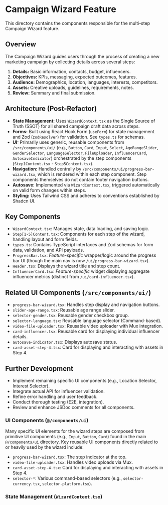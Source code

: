 # Campaign Wizard Feature

This directory contains the components responsible for the multi-step Campaign Wizard feature.

## Overview

The Campaign Wizard guides users through the process of creating a new marketing campaign by collecting details across several steps:

1.  **Details:** Basic information, contacts, budget, influencers.
2.  **Objectives:** KPIs, messaging, expected outcomes, features.
3.  **Audience:** Demographics, location, languages, interests, competitors.
4.  **Assets:** Creative uploads, guidelines, requirements, notes.
5.  **Review:** Summary and final submission.

## Architecture (Post-Refactor)

- **State Management:** Uses `WizardContext.tsx` as the Single Source of Truth (SSOT) for all shared campaign draft data across steps.
- **Forms:** Built using React Hook Form (`useForm`) for state management and Zod (`zodResolver`) for validation. See `types.ts` for schemas.
- **UI:** Primarily uses generic, reusable components from `/src/components/ui/` (e.g., `Button`, `Card`, `Input`, `Select`, `AgeRangeSlider`, `GenderSelector`, `LanguageSelector`, `FileUploader`, `InfluencerCard`, `AutosaveIndicator`) orchestrated by the step components (`Step1Content.tsx` - `Step5Content.tsx`).
- **Navigation:** Handled centrally by `/src/components/ui/progress-bar-wizard.tsx`, which is rendered within each step component. Step components themselves do not contain footer navigation buttons.
- **Autosave:** Implemented via `WizardContext.tsx`, triggered automatically on valid form changes within steps.
- **Styling:** Uses Tailwind CSS and adheres to conventions established by Shadcn UI.

## Key Components

- `WizardContext.tsx`: Manages state, data loading, and saving logic.
- `Step[1-5]Content.tsx`: Components for each step of the wizard, handling layout and form fields.
- `types.ts`: Contains TypeScript interfaces and Zod schemas for form data, validation, and API payloads.
- `ProgressBar.tsx`: _Feature-specific_ wrapper/logic around the progress bar UI (though the main nav is now `/ui/progress-bar-wizard.tsx`).
- `Header.tsx`: Displays the wizard title and step count.
- `InfluencerCard.tsx`: _Feature-specific_ widget displaying aggregate influencer metrics (distinct from `/ui/card-influencer.tsx`).

## Related UI Components (`/src/components/ui/`)

- `progress-bar-wizard.tsx`: Handles step display and navigation buttons.
- `slider-age-range.tsx`: Reusable age range slider.
- `selector-gender.tsx`: Reusable gender checkbox group.
- `selector-language.tsx`: Reusable language selector (Command-based).
- `video-file-uploader.tsx`: Reusable video uploader with Mux integration.
- `card-influencer.tsx`: Reusable card for displaying individual influencer details.
- `autosave-indicator.tsx`: Displays autosave status.
- `card-asset-step-4.tsx`: Card for displaying and interacting with assets in Step 4.

## Further Development

- Implement remaining specific UI components (e.g., Location Selector, Interest Selector).
- Integrate actual API for influencer validation.
- Refine error handling and user feedback.
- Conduct thorough testing (E2E, integration).
- Review and enhance JSDoc comments for all components.

### UI Components (`@/components/ui`)

Many specific UI elements for the wizard steps are composed from primitive UI components (e.g., `Input`, `Button`, `Card`) found in the main `@/components/ui` directory. Key reusable UI components directly related to or heavily used by the wizard include:

- `progress-bar-wizard.tsx`: The step indicator at the top.
- `video-file-uploader.tsx`: Handles video uploads via Mux.
- `card-asset-step-4.tsx`: Card for displaying and interacting with assets in Step 4.
- `selector-*`: Various command-based selectors (e.g., `selector-currency.tsx`, `selector-platform.tsx`).

### State Management (`WizardContext.tsx`)
